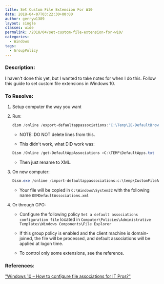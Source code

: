 ```yaml
---
title: Set Custom File Extension For W10
date: 2018-04-07T03:22:30+00:00
author: gerryw1389
layout: single
classes: wide
permalink: /2018/04/set-custom-file-extension-for-w10/
categories:
  - Windows
tags:
  - GroupPolicy
---
```

<!--more-->

### Description:

I haven't done this yet, but I wanted to take notes for when I do this. Follow this guide to set custom file extensions in Windows 10.

### To Resolve:

1. Setup computer the way you want

2. Run:

   ```powershell
   dism /online /export-defaultappassociations:"C:\Temp\IE-DefaultBrowser.xml"
   ```

   - NOTE: DO NOT delete lines from this.

   - This didn't work, what DID work was:

   ```powershell
   Dism /Online /get-DefaultAppAssociations >C:\TEMP\DefaultApps.txt
   ```

   - Then just rename to XML.

3. On new computer:

   ```powershell
   Dism.exe /online /import-defaultappassociations:c:\temp\CustomFileAssoc.xml
   ```

   - Your file will be copied in `C:\Windows\System32` with the following name `OEMDefaultAssociations.xml`

4. Or through GPO:

   - Configure the following policy `Set a default associations configuration file` located in `Computer\Policies\Administrative Templates\Windows Components\File Explorer`

   - If this group policy is enabled and the client machine is domain-joined, the file will be processed, and default associations will be applied at logon time.

   - To control only some extensions, see the reference.

### References:

["Windows 10 – How to configure file associations for IT Pros?"](https://blogs.technet.microsoft.com/windowsinternals/2017/10/25/windows-10-how-to-configure-file-associations-for-it-pros/)  

